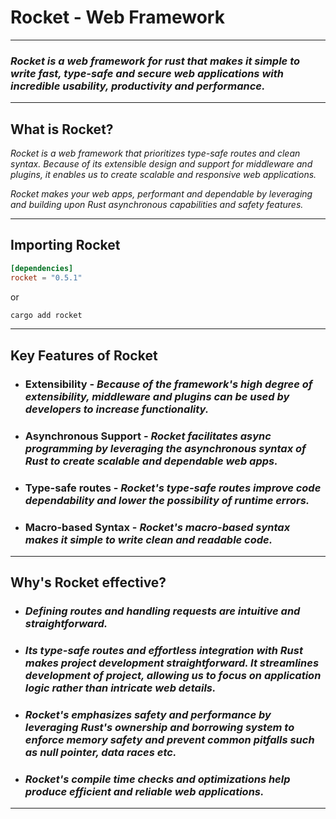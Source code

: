 # Rocket - Web Framework

---

### _**Rocket** is a web framework for rust that makes it simple to write fast, type-safe and secure web applications with incredible usability, productivity and performance._

---

## What is Rocket?

_Rocket is a web framework that prioritizes type-safe routes and clean syntax. Because of its extensible design and support for middleware and plugins, it enables us to create scalable and responsive web applications._

_Rocket makes your web apps, performant and dependable by leveraging and building upon Rust asynchronous capabilities and safety features._

---
## Importing Rocket
```toml
[dependencies]
rocket = "0.5.1"
```
or
```bash
cargo add rocket
```
---
## Key Features of Rocket
- ### **Extensibility** - _Because of the framework's high degree of extensibility, middleware and plugins can be used by developers to increase functionality._
- ### **Asynchronous Support** - _Rocket facilitates async programming by leveraging the asynchronous syntax of Rust to create scalable and dependable web apps._
- ### **Type-safe routes** - _Rocket's type-safe routes improve code dependability and lower the possibility of runtime errors._
- ### **Macro-based Syntax** - _Rocket's macro-based syntax makes it simple to write clean and readable code._

---
## Why's Rocket effective?
- ### _Defining routes and handling requests are intuitive and straightforward._
- ### _Its type-safe routes and effortless integration with Rust makes project development straightforward. It streamlines development of project, allowing us to focus on application logic rather than intricate web details._
- ### _Rocket's emphasizes safety and performance by leveraging Rust's ownership and borrowing system to enforce memory safety and prevent common pitfalls such as null pointer, data races etc._
- ### _Rocket's compile time checks and optimizations help produce efficient and reliable web applications._

---